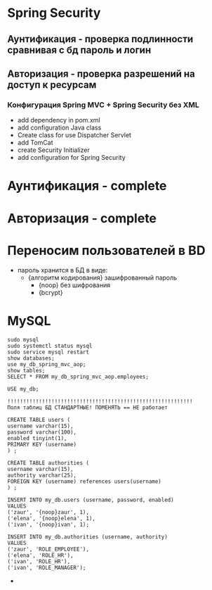 # Spring Security
## Аунтификация - проверка подлинности сравнивая с бд пароль и логин
## Авторизация - проверка разрешений на доступ к ресурсам
### Конфигурация Spring MVC + Spring Security без XML
- add dependency in pom.xml
- add configuration Java class
- Create class for use Dispatcher Servlet
- add TomCat
- create Security Initializer
- add configuration for Spring Security
# Аунтификация - complete
# Авторизация - complete
# Переносим пользователей в BD
- пароль хранится в БД в виде:
  - {алгоритм кодирования} зашифрованный пароль
    - {noop} без шифрования
    - {bcrypt}
# MySQL

    sudo mysql
    sudo systemctl status mysql
    sudo service mysql restart
    show databases;
    use my_db_spring_mvc_aop;
    show tables;
    SELECT * FROM my_db_spring_mvc_aop.employees;

    USE my_db;

    !!!!!!!!!!!!!!!!!!!!!!!!!!!!!!!!!!!!!!!!!!!!!!!!!!!!!!!!!!!
    Поля таблиц БД СТАНДАРТНЫЕ! ПОМЕНЯТЬ == НЕ работает

    CREATE TABLE users (
    username varchar(15),
    password varchar(100),
    enabled tinyint(1),
    PRIMARY KEY (username)
    ) ;
    
    CREATE TABLE authorities (
    username varchar(15),
    authority varchar(25),
    FOREIGN KEY (username) references users(username)
    ) ;
    
    INSERT INTO my_db.users (username, password, enabled)
    VALUES
    ('zaur', '{noop}zaur', 1),
    ('elena', '{noop}elena', 1),
    ('ivan', '{noop}ivan', 1);
    
    INSERT INTO my_db.authorities (username, authority)
    VALUES
    ('zaur', 'ROLE_EMPLOYEE'),
    ('elena', 'ROLE_HR'),
    ('ivan', 'ROLE_HR'),
    ('ivan', 'ROLE_MANAGER');
- 










